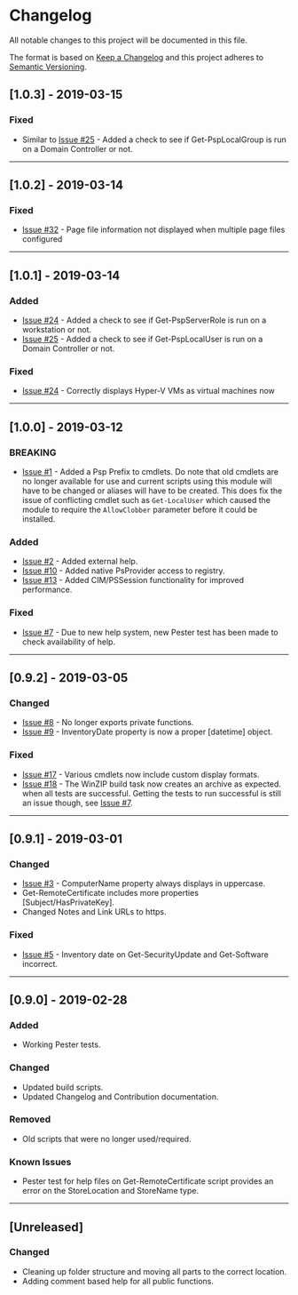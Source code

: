 # Changelog

All notable changes to this project will be documented in this file.

The format is based on [Keep a Changelog](http://keepachangelog.com/en/1.0.0/)
and this project adheres to [Semantic Versioning](http://semver.org/spec/v2.0.0.html).

## [1.0.3] - 2019-03-15

### Fixed

- Similar to [Issue #25](https://github.com/powershellpr0mpt/PSP-Inventory/issues/26) - Added a check to see if Get-PspLocalGroup is run on a Domain Controller or not.

---

## [1.0.2] - 2019-03-14

### Fixed

- [Issue #32](https://github.com/powershellpr0mpt/PSP-Inventory/issues/32) - Page file information not displayed when multiple page files configured

---

## [1.0.1] - 2019-03-14

### Added

- [Issue #24](https://github.com/powershellpr0mpt/PSP-Inventory/issues/25) - Added a check to see if Get-PspServerRole is run on a workstation or not.
- [Issue #25](https://github.com/powershellpr0mpt/PSP-Inventory/issues/26) - Added a check to see if Get-PspLocalUser is run on a Domain Controller or not.

### Fixed

- [Issue #24](https://github.com/powershellpr0mpt/PSP-Inventory/issues/24) - Correctly displays Hyper-V VMs as virtual machines now

---

## [1.0.0] - 2019-03-12

### BREAKING

- [Issue #1](https://github.com/powershellpr0mpt/PSP-Inventory/issues/1) - Added a Psp Prefix to cmdlets.
  Do note that old cmdlets are no longer available for use and current scripts using this module will have to be changed or aliases will have to be created.
  This does fix the issue of conflicting cmdlet such as `Get-LocalUser` which caused the module to require the `AllowClobber` parameter before it could be installed.

### Added

- [Issue #2](https://github.com/powershellpr0mpt/PSP-Inventory/issues/2) - Added external help.
- [Issue #10](https://github.com/powershellpr0mpt/PSP-Inventory/issues/10) - Added native PsProvider access to registry.
- [Issue #13](https://github.com/powershellpr0mpt/PSP-Inventory/issues/13) - Added CIM/PSSession functionality for improved performance.

### Fixed

- [Issue #7](https://github.com/powershellpr0mpt/PSP-Inventory/issues/7) - Due to new help system, new Pester test has been made to check availability of help.

---

## [0.9.2] - 2019-03-05

### Changed

- [Issue #8](https://github.com/powershellpr0mpt/PSP-Inventory/issues/8) - No longer exports private functions.
- [Issue #9](https://github.com/powershellpr0mpt/PSP-Inventory/issues/9) - InventoryDate property is now a proper [datetime] object.

### Fixed

- [Issue #17](https://github.com/powershellpr0mpt/PSP-Inventory/issues/17) - Various cmdlets now include custom display formats.
- [Issue #18](https://github.com/powershellpr0mpt/PSP-Inventory/issues/18) - The WinZIP build task now creates an archive as expected. when all tests are successful. Getting the tests to run successful is still an issue though, see [Issue #7](https://github.com/powershellpr0mpt/PSP-Inventory/issues/7).

---

## [0.9.1] - 2019-03-01

### Changed

- [Issue #3](https://github.com/powershellpr0mpt/PSP-Inventory/pull/3) - ComputerName property always displays in uppercase.
- Get-RemoteCertificate includes more properties [Subject/HasPrivateKey].
- Changed Notes and Link URLs to https.

### Fixed

- [Issue #5](https://github.com/powershellpr0mpt/PSP-Inventory/pull/5) - Inventory date on Get-SecurityUpdate and Get-Software incorrect.

---

## [0.9.0] - 2019-02-28

### Added

- Working Pester tests.

### Changed

- Updated build scripts.
- Updated Changelog and Contribution documentation.

### Removed

- Old scripts that were no longer used/required.

### Known Issues

- Pester test for help files on Get-RemoteCertificate script provides an error on the StoreLocation and StoreName type.

---

## [Unreleased]

### Changed

- Cleaning up folder structure and moving all parts to the correct location.
- Adding comment based help for all public functions.